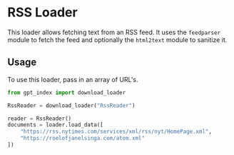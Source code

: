 # RSS Loader

This loader allows fetching text from an RSS feed. It uses the `feedparser` module
to fetch the feed and optionally the `html2text` module to sanitize it.

## Usage

To use this loader, pass in an array of URL's.

```python
from gpt_index import download_loader

RssReader = download_loader("RssReader")

reader = RssReader()
documents = loader.load_data([
    "https://rss.nytimes.com/services/xml/rss/nyt/HomePage.xml",
    "https://roelofjanelsinga.com/atom.xml"
])
```